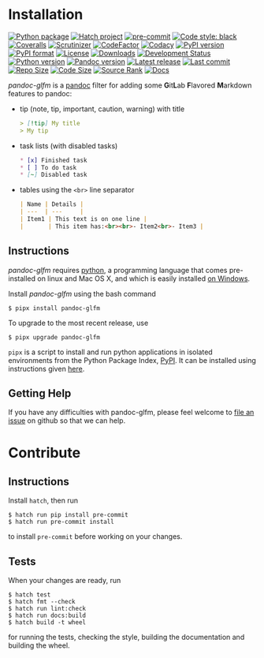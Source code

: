 Installation
============

[![Python package](https://img.shields.io/github/actions/workflow/status/chdemko/pandoc-glfm/python-package.yml?logo=github&branch=develop)](https://github.com/chdemko/pandoc-glfm/actions/workflows/python-package.yml)
[![Hatch project](https://img.shields.io/badge/%F0%9F%A5%9A-Hatch-4051b5.svg)](https://github.com/pypa/hatch)
[![pre-commit](https://img.shields.io/badge/pre--commit-enabled-brightgreen?logo=pre-commit)](https://github.com/pre-commit/pre-commit)
[![Code style: black](https://img.shields.io/badge/code%20style-black-000000.svg)](https://pypi.org/project/black/)
[![Coveralls](https://img.shields.io/coveralls/github/chdemko/pandoc-glfm/develop.svg?logo=Codecov&logoColor=white)](https://coveralls.io/github/chdemko/pandoc-glfm?branch=develop)
[![Scrutinizer](https://img.shields.io/scrutinizer/g/chdemko/pandoc-glfm.svg?logo=scrutinizer)](https://scrutinizer-ci.com/g/chdemko/pandoc-glfm/)
[![CodeFactor](https://img.shields.io/codefactor/grade/github/chdemko/pandoc-glfm/develop.svg?logo=codefactor)](https://www.codefactor.io/repository/github/chdemko/pandoc-glfm)
[![Codacy](https://img.shields.io/codacy/grade/443f4a26698a4ba0be5064fe9323f2a0.svg?logo=codacy)](https://app.codacy.com/gh/chdemko/pandoc-glfm/dashboard)
[![PyPI version](https://img.shields.io/pypi/v/pandoc-glfm.svg?logo=pypi&logoColor=white)](https://pypi.org/project/pandoc-glfm/)
[![PyPI format](https://img.shields.io/pypi/format/pandoc-glfm.svg?logo=pypi&logoColor=white)](https://pypi.org/project/pandoc-glfm/)
[![License](https://img.shields.io/pypi/l/pandoc-glfm.svg?logo=pypi&logoColor=white)](https://raw.githubusercontent.com/chdemko/pandoc-glfm/develop/LICENSE)
[![Downloads](https://img.shields.io/pypi/dm/pandoc-glfm?logo=pypi&logoColor=white)](https://pepy.tech/project/pandoc-glfm)
[![Development Status](https://img.shields.io/pypi/status/pandoc-glfm.svg?llogo=pypi&logoColor=white)](https://pypi.org/project/pandoc-glfm/)
[![Python version](https://img.shields.io/pypi/pyversions/pandoc-glfm.svg?logo=Python&logoColor=white)](https://pypi.org/project/pandoc-glfm/)
[![Pandoc version](https://img.shields.io/badge/pandoc-3.1%20..%203.7-blue.svg?logo=markdown)](https://pandoc.org/)
[![Latest release](https://img.shields.io/github/release-date/chdemko/pandoc-glfm.svg?logo=github)](https://github.com/chdemko/pandoc-glfm/releases)
[![Last commit](https://img.shields.io/github/last-commit/chdemko/pandoc-glfm/develop?logo=github)](https://github.com/chdemko/pandoc-glfm/commit/develop/)
[![Repo Size](https://img.shields.io/github/repo-size/chdemko/pandoc-glfm.svg?logo=github)](http://pandoc-glfm.readthedocs.io/en/latest/)
[![Code Size](https://img.shields.io/github/languages/code-size/chdemko/pandoc-glfm.svg?logo=github)](http://pandoc-glfm.readthedocs.io/en/latest/)
[![Source Rank](https://img.shields.io/librariesio/sourcerank/pypi/pandoc-glfm.svg?logo=libraries.io&logoColor=white)](https://libraries.io/pypi/pandoc-glfm)
[![Docs](https://img.shields.io/readthedocs/pandoc-glfm.svg?logo=read-the-docs&logoColor=white)](http://pandoc-glfm.readthedocs.io/en/latest/)

*pandoc-glfm* is a [pandoc] filter for adding some **G**it**L**ab **F**lavored
**M**arkdown features to pandoc:

* tip (note, tip, important, caution, warning) with title
  ~~~markdown
  > [!tip] My title
  > My tip
  ~~~
* task lists (with disabled tasks)
  ~~~markdown
  * [x] Finished task
  * [ ] To do task
  * [~] Disabled task
  ~~~
* tables using the `<br>` line separator
  ~~~markdown
  | Name | Details |
  | ---  | ---     |
  | Item1 | This text is on one line |
  |       | This item has:<br><br>- Item2<br>- Item3 |
  ~~~

[pandoc]: http://pandoc.org/

Instructions
------------

*pandoc-glfm* requires [python], a programming language that
comes pre-installed on linux and Mac OS X, and which is easily installed
[on Windows].

Install *pandoc-glfm* using the bash command

~~~shell-session
$ pipx install pandoc-glfm
~~~

To upgrade to the most recent release, use

~~~shell-session
$ pipx upgrade pandoc-glfm
~~~

`pipx` is a script to install and run python applications in isolated
environments from the Python Package Index, [PyPI]. It can be installed
using instructions given [here](https://pipx.pypa.io/stable/).

[python]: https://www.python.org
[on Windows]: https://www.python.org/downloads/windows
[PyPI]: https://pypi.org


Getting Help
------------

If you have any difficulties with pandoc-glfm, please feel
welcome to [file an issue] on github so that we can help.

[file an issue]: https://github.com/chdemko/pandoc-glfm/issues

Contribute
==========

Instructions
------------

Install `hatch`, then run

~~~shell-session
$ hatch run pip install pre-commit
$ hatch run pre-commit install
~~~

to install `pre-commit` before working on your changes.

Tests
-----

When your changes are ready, run

~~~shell-session
$ hatch test
$ hatch fmt --check
$ hatch run lint:check
$ hatch run docs:build
$ hatch build -t wheel
~~~

for running the tests, checking the style, building the documentation
and building the wheel.

